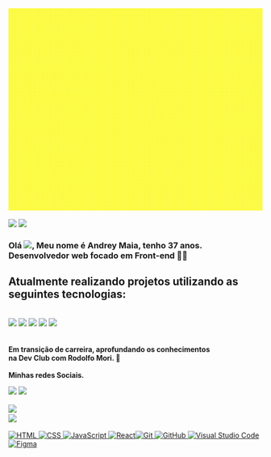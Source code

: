 <img src =https://github.com/MaiaAndrey31/DSFCSS/blob/master/img/WhatsApp-Video-2022-12-08-at-16.47.31.gif height=400px width=1210px>


![](https://img.shields.io/github/followers/MaiaAndrey31?logo=github&style=for-the-badge) ![](https://img.shields.io/github/stars/MaiaAndrey31?logo=github&style=for-the-badge)

### Olá <img src="https://raw.githubusercontent.com/kaueMarques/kaueMarques/master/hi.gif" width="30" />, Meu nome é Andrey Maia, tenho 37 anos. Desenvolvedor web focado em Front-end 👨‍💻<br>
## Atualmente realizando projetos utilizando as seguintes tecnologias:<br>
<br>
<div>
    <img src="https://img.shields.io/badge/HTML5-E34F26?style=for-the-badge&logo=html5&logoColor=white" height=30px>
    <img src="https://img.shields.io/badge/CSS3-1572B6?style=for-the-badge&logo=css3&logoColor=white" height=30px>  
    <img src="https://img.shields.io/badge/JavaScript-323330?style=for-the-badge&logo=javascript&logoColor=F7DF1E" height=30px>  
    <img src="https://img.shields.io/badge/React-20232A?style=for-the-badge&logo=react&logoColor=61DAFB" height=30px> 
    <img src="https://img.shields.io/badge/Node.js-43853D?style=for-the-badge&logo=node.js&logoColor=white" height=30px> 
 </div>
 <br><br>
<b> Em transição de carreira, aprofundando os conhecimentos<br>
na Dev Club com Rodolfo Mori. 🚀</b> <br>
<br>
<b> Minhas redes Sociais.</b>

<a href="https://www.instagram.com/oandreymaia/"><img src="https://img.shields.io/badge/Instagram-E4405F?style=for-the-badge&logo=instagram&logoColor=white" height=40px></a>
<a href="https://www.linkedin.com/in/andrey-maia-85a0b7243/"><img src="https://img.shields.io/badge/LinkedIn-0077B5?style=for-the-badge&logo=linkedin&logoColor=white" height=40px><br>
 <br>
 <img src="https://github-readme-stats.vercel.app/api?username=MaiaAndrey31&theme=blue-green"><br>
<img src="https://github-readme-stats.vercel.app/api/top-langs/?username=MaiaAndrey31&theme=blue-green">
<div>
    <img height="50" src="https://user-images.githubusercontent.com/25181517/192158954-f88b5814-d510-4564-b285-dff7d6400dad.png" alt="HTML" title="HTML" />
    <img height="50" src="https://user-images.githubusercontent.com/25181517/183898674-75a4a1b1-f960-4ea9-abcb-637170a00a75.png" alt="CSS" title="CSS" />
    <img height="50" src="https://user-images.githubusercontent.com/25181517/117447155-6a868a00-af3d-11eb-9cfe-245df15c9f3f.png" alt="JavaScript" title="JavaScript" />
    <img height="50" src="https://user-images.githubusercontent.com/25181517/183897015-94a058a6-b86e-4e42-a37f-bf92061753e5.png" alt="React" title="React" /><img height="50" src="https://user-images.githubusercontent.com/25181517/192108372-f71d70ac-7ae6-4c0d-8395-51d8870c2ef0.png" alt="Git" title="Git" />
    <img height="50" src="https://user-images.githubusercontent.com/25181517/192108374-8da61ba1-99ec-41d7-80b8-fb2f7c0a4948.png" alt="GitHub" title="GitHub" />
    <img height="50" src="https://user-images.githubusercontent.com/25181517/192108891-d86b6220-e232-423a-bf5f-90903e6887c3.png" alt="Visual Studio Code" title="Visual Studio Code" />
  <img height="50" src="https://user-images.githubusercontent.com/25181517/189715289-df3ee512-6eca-463f-a0f4-c10d94a06b2f.png" alt="Figma" title="Figma" />	
</div>


<!--
**MaiaAndrey31/MaiaAndrey31** is a ✨ _special_ ✨ repository because its `README.md` (this file) appears on your GitHub profile.

Here are some ideas to get you started:

- 🔭 I’m currently working on ...
- 🌱 I’m currently learning ...
- 👯 I’m looking to collaborate on ...
- 🤔 I’m looking for help with ...
- 💬 Ask me about ...
- 📫 How to reach me: ...
- 😄 Pronouns: ...
- ⚡ Fun fact: ...
-->

